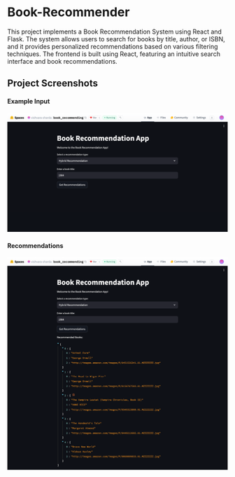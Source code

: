 # Book-Recommender

 This project implements a Book Recommendation System using React and Flask. The system allows users to search for books by title, author, or ISBN, and it provides personalized recommendations based on various filtering techniques. The frontend is built using React, featuring an intuitive search interface and book recommendations. 

## Project Screenshots

#### Example Input
![Before Running](https://github.com/vishvara-sharda/Book-Recommender/blob/main/images/Image1.png?raw=true)

#### Recommendations
![After Running](https://github.com/vishvara-sharda/Book-Recommender/blob/main/images/Image2.png?raw=true)
